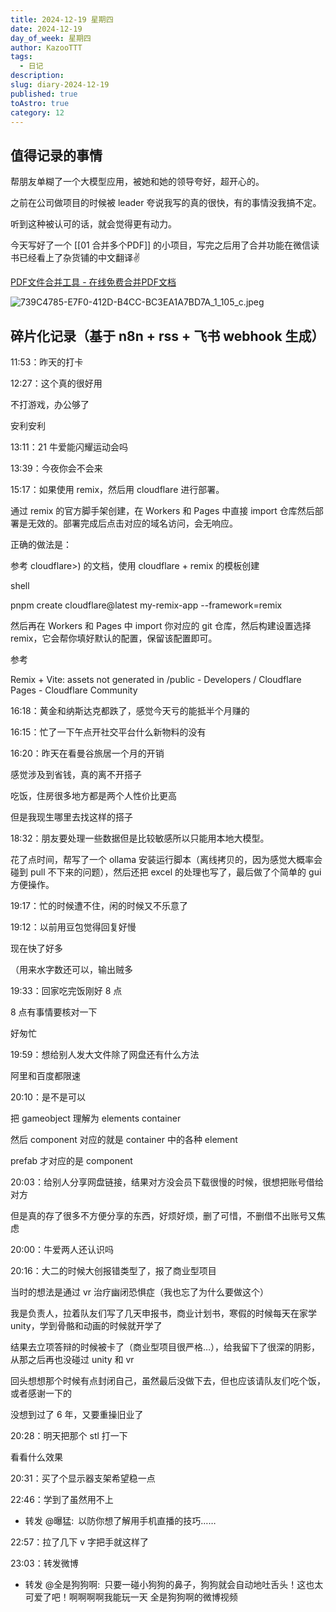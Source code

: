 ```yaml
---
title: 2024-12-19 星期四
date: 2024-12-19
day_of_week: 星期四
author: KazooTTT
tags:
  - 日记
description: 
slug: diary-2024-12-19
published: true
toAstro: true
category: 12
---
```


## 值得记录的事情

帮朋友单糊了一个大模型应用，被她和她的领导夸好，超开心的。

之前在公司做项目的时候被 leader 夸说我写的真的很快，有的事情没我搞不定。

听到这种被认可的话，就会觉得更有动力。

今天写好了一个 [[01 合并多个PDF]] 的小项目，写完之后用了合并功能在微信读书已经看上了杂货铺的中文翻译✌️

[PDF文件合并工具 - 在线免费合并PDF文档](https://pdf.kazoottt.top/)

![739C4785-E7F0-412D-B4CC-BC3EA1A7BD7A_1_105_c.jpeg](https://pictures.kazoottt.top/2024/12/20241220-789854cabb309452d0dd3ef21f666e62.jpeg)

## 碎片化记录（基于 n8n + rss + 飞书 webhook 生成）

11:53：昨天的打卡

12:27：这个真的很好用  

不打游戏，办公够了  

安利安利

13:11：21 牛爱能闪耀运动会吗

13:39：今夜你会不会来

15:17：如果使用 remix，然后用 cloudflare 进行部署。  

通过 remix 的官方脚手架创建，在 Workers 和 Pages 中直接 import 仓库然后部署是无效的。部署完成后点击对应的域名访问，会无响应。  

正确的做法是：  

参考 cloudflare>) 的文档，使用 cloudflare + remix 的模板创建  

shell  

pnpm create cloudflare@latest my-remix-app --framework=remix  

然后再在 Workers 和 Pages 中 import 你对应的 git 仓库，然后构建设置选择 remix，它会帮你填好默认的配置，保留该配置即可。  

参考  

Remix + Vite: assets not generated in /public - Developers / Cloudflare Pages - Cloudflare Community

16:18：黄金和纳斯达克都跌了，感觉今天亏的能抵半个月赚的

16:15：忙了一下午点开社交平台什么新物料的没有

16:20：昨天在看曼谷旅居一个月的开销  

感觉涉及到省钱，真的离不开搭子  

吃饭，住房很多地方都是两个人性价比更高  

但是我现生哪里去找这样的搭子

18:32：朋友要处理一些数据但是比较敏感所以只能用本地大模型。  

花了点时间，帮写了一个 ollama 安装运行脚本（离线拷贝的，因为感觉大概率会碰到 pull 不下来的问题），然后还把 excel 的处理也写了，最后做了个简单的 gui 方便操作。

19:17：忙的时候遭不住，闲的时候又不乐意了

19:12：以前用豆包觉得回复好慢  

现在快了好多  

（用来水字数还可以，输出贼多

19:33：回家吃完饭刚好 8 点  

8 点有事情要核对一下  

好匆忙

19:59：想给别人发大文件除了网盘还有什么方法  

阿里和百度都限速

20:10：是不是可以  

把 gameobject 理解为 elements container  

然后 component 对应的就是 container 中的各种 element  

prefab 才对应的是 component

20:03：给别人分享网盘链接，结果对方没会员下载很慢的时候，很想把账号借给对方  

但是真的存了很多不方便分享的东西，好烦好烦，删了可惜，不删借不出账号又焦虑

20:00：牛爱两人还认识吗

20:16：大二的时候大创报错类型了，报了商业型项目  

当时的想法是通过 vr 治疗幽闭恐惧症（我也忘了为什么要做这个）  

我是负责人，拉着队友们写了几天申报书，商业计划书，寒假的时候每天在家学 unity，学到骨骼和动画的时候就开学了  

结果去立项答辩的时候被卡了（商业型项目很严格…），给我留下了很深的阴影，从那之后再也没碰过 unity 和 vr  

回头想想那个时候有点封闭自己，虽然最后没做下去，但也应该请队友们吃个饭，或者感谢一下的  

没想到过了 6 年，又要重操旧业了

20:28：明天把那个 stl 打一下  

看看什么效果

20:31：买了个显示器支架希望稳一点

22:46：学到了虽然用不上  

- 转发 @曝猛: 以防你想了解用手机直播的技巧……  

22:57：拉了几下 v 字把手就这样了

23:03：转发微博  

- 转发 @全是狗狗啊: 只要一碰小狗狗的鼻子，狗狗就会自动地吐舌头！这也太可爱了吧！啊啊啊啊我能玩一天 全是狗狗啊的微博视频  

